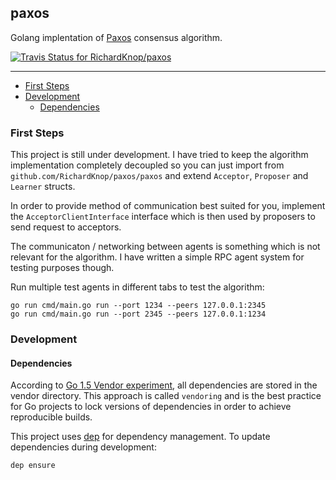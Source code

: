 ## paxos

Golang implentation of [Paxos](https://pdos.csail.mit.edu/6.824/papers/paxos-simple.pdf) consensus algorithm.

[![Travis Status for RichardKnop/paxos](https://travis-ci.org/RichardKnop/merkle.svg?branch=master)](https://travis-ci.org/RichardKnop/paxos)

---

* [First Steps](#first-steps)
* [Development](#development)
  * [Dependencies](#dependencies)

### First Steps

This project is still under development. I have tried to keep the algorithm implementation completely decoupled so you can just import from `github.com/RichardKnop/paxos/paxos` and extend `Acceptor`, `Proposer` and `Learner` structs. 

In order to provide method of communication best suited for you, implement the `AcceptorClientInterface` interface which is then used by proposers to send request to acceptors.

The communicaton / networking between agents is something which is not relevant for the algorithm. I have written a simple RPC agent system for testing purposes though.

Run multiple test agents in different tabs to test the algorithm:

```
go run cmd/main.go run --port 1234 --peers 127.0.0.1:2345
go run cmd/main.go run --port 2345 --peers 127.0.0.1:1234
```

### Development

#### Dependencies

According to [Go 1.5 Vendor experiment](https://docs.google.com/document/d/1Bz5-UB7g2uPBdOx-rw5t9MxJwkfpx90cqG9AFL0JAYo), all dependencies are stored in the vendor directory. This approach is called `vendoring` and is the best practice for Go projects to lock versions of dependencies in order to achieve reproducible builds.

This project uses [dep](https://github.com/golang/dep) for dependency management. To update dependencies during development:

```sh
dep ensure
```
